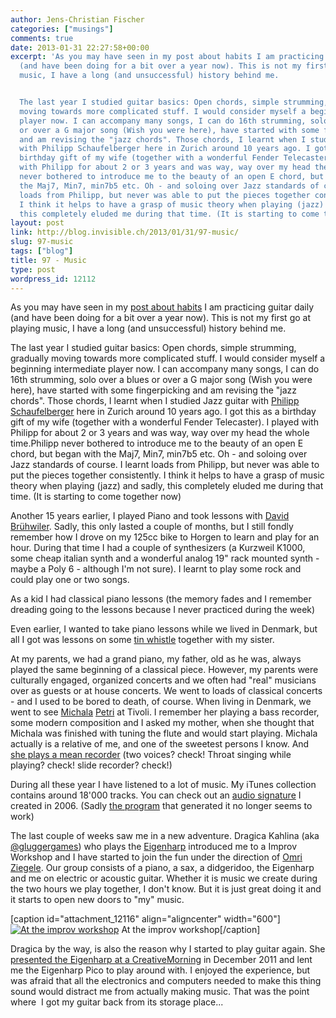 ```yaml
---
author: Jens-Christian Fischer
categories: ["musings"]
comments: true
date: 2013-01-31 22:27:58+00:00
excerpt: 'As you may have seen in my post about habits I am practicing guitar daily
  (and have been doing for a bit over a year now). This is not my first go at playing
  music, I have a long (and unsuccessful) history behind me.


  The last year I studied guitar basics: Open chords, simple strumming, gradually
  moving towards more complicated stuff. I would consider myself a beginning intermediate
  player now. I can accompany many songs, I can do 16th strumming, solo over a blues
  or over a G major song (Wish you were here), have started with some fingerpicking
  and am revising the "jazz chords". Those chords, I learnt when I studied Jazz guitar
  with Philipp Schaufelberger here in Zurich around 10 years ago. I got this as a
  birthday gift of my wife (together with a wonderful Fender Telecaster). I played
  with Philipp for about 2 or 3 years and was way, way over my head the whole time.Philipp
  never bothered to introduce me to the beauty of an open E chord, but began with
  the Maj7, Min7, min7b5 etc. Oh - and soloing over Jazz standards of course. I learnt
  loads from Philipp, but never was able to put the pieces together consistently.
  I think it helps to have a grasp of music theory when playing (jazz) and sadly,
  this completely eluded me during that time. (It is starting to come together now)'
layout: post
link: http://blog.invisible.ch/2013/01/31/97-music/
slug: 97-music
tags: ["blog"]
title: 97 - Music
type: post
wordpress_id: 12112
---
```


As you may have seen in my [post about habits](http://blog.invisible.ch/2013/01/29/99-habits/) I am practicing guitar daily (and have been doing for a bit over a year now). This is not my first go at playing music, I have a long (and unsuccessful) history behind me.

The last year I studied guitar basics: Open chords, simple strumming, gradually moving towards more complicated stuff. I would consider myself a beginning intermediate player now. I can accompany many songs, I can do 16th strumming, solo over a blues or over a G major song (Wish you were here), have started with some fingerpicking and am revising the "jazz chords". Those chords, I learnt when I studied Jazz guitar with [Philipp](http://ps.ignore.net/) [Schaufelberger](http://de.wikipedia.org/wiki/Philipp_Schaufelberger) here in Zurich around 10 years ago. I got this as a birthday gift of my wife (together with a wonderful Fender Telecaster). I played with Philipp for about 2 or 3 years and was way, way over my head the whole time.Philipp never bothered to introduce me to the beauty of an open E chord, but began with the Maj7, Min7, min7b5 etc. Oh - and soloing over Jazz standards of course. I learnt loads from Philipp, but never was able to put the pieces together consistently. I think it helps to have a grasp of music theory when playing (jazz) and sadly, this completely eluded me during that time. (It is starting to come together now)

Another 15 years earlier, I played Piano and took lessons with [David](http://www.c-music.ch/) [Brühwiler](http://de.wikipedia.org/wiki/David_Br%C3%BChwiler). Sadly, this only lasted a couple of months, but I still fondly remember how I drove on my 125cc bike to Horgen to learn and play for an hour. During that time I had a couple of synthesizers (a Kurzweil K1000, some cheap italian synth and a wonderful analog 19" rack mounted synth - maybe a Poly 6 - although I'm not sure). I learnt to play some rock and could play one or two songs.

As a kid I had classical piano lessons (the memory fades and I remember dreading going to the lessons because I never practiced during the week)

Even earlier, I wanted to take piano lessons while we lived in Denmark, but all I got was lessons on some [tin whistle](http://en.wikipedia.org/wiki/Tin_whistle) together with my sister.

At my parents, we had a grand piano, my father, old as he was, always played the same beginning of a classical piece. However, my parents were culturally engaged, organized concerts and we often had "real" musicians over as guests or at house concerts. We went to loads of classical concerts - and I used to be bored to death, of course. When living in Denmark, we went to see [Michala](http://www.michalapetri.com/) [Petri](http://en.wikipedia.org/wiki/Michala_Petri) at Tivoli. I remember her playing a bass recorder, some modern composition and I asked my mother, when she thought that Michala was finished with tuning the flute and would start playing. Michala actually is a relative of me, and one of the sweetest persons I know. And [she plays a mean recorder](https://www.youtube.com/watch?v=GlF7dJLt1PY) (two voices? check! Throat singing while playing? check! slide recorder? check!)

During all these year I have listened to a lot of music. My iTunes collection contains around 18'000 tracks. You can check out an [audio signature](http://blog.invisible.ch/wp-content/uploads/2006/04/jcf-audio-signature.mp3) I created in 2006. (Sadly [the program](http://distributedmusic.gatech.edu/itsm/) that generated it no longer seems to work)

The last couple of weeks saw me in a new adventure. Dragica Kahlina (aka [@gluggergames](http://twitter.com/gluggergames)) who plays the [Eigenharp](http://www.eigenlabs.com/) introduced me to a Improv Workshop and I have started to join the fun under the direction of [Omri Ziegele](http://de.wikipedia.org/wiki/Omri_Ziegele). Our group consists of a piano, a sax, a didgeridoo, the Eigenharp and me on electric or acoustic guitar. Whether it is music we create during the two hours we play together, I don't know. But it is just great doing it and it starts to open new doors to "my" music.

[caption id="attachment_12116" align="aligncenter" width="600"][![At the improv workshop](http://blog.invisible.ch/wp-content/uploads/2013/01/Photo-30.01.13-18-41-11.jpg)](http://blog.invisible.ch/wp-content/uploads/2013/01/Photo-30.01.13-18-41-11.jpg) At the improv workshop[/caption]

Dragica by the way, is also the reason why I started to play guitar again. She[ presented the Eigenharp at a CreativeMorning](http://vimeo.com/36631373) in December 2011 and lent me the Eigenharp Pico to play around with. I enjoyed the experience, but was afraid that all the electronics and computers needed to make this thing sound would distract me from actually making music. That was the point where  I got my guitar back from its storage place...


